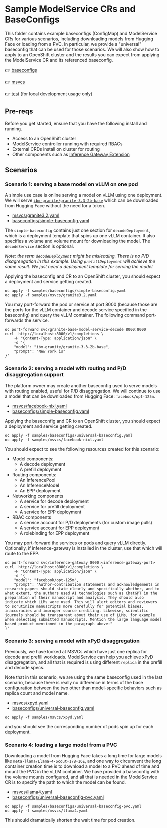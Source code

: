 # Sample ModelService CRs and BaseConfigs

This folder contains example baseconfigs (ConfigMap) and ModelService CRs for various scenarios, including downloading models from Hugging Face or loading from a PVC. In particular, we provide a "universal" baseconfig that can be used for those scenarios. We will also show how to apply to an OpenShift cluster and the results you can expect from applying the ModelService CR and its referenced baseconfig. 

👉 [baseconfigs](./baseconfigs/)

👉 [msvcs](./msvcs/)

👉 [test](./test/) (for local development usage only)

## Pre-reqs
Before you get started, ensure that you have the following install and running.

- Access to an OpenShift cluster 
- ModelService controller running with required RBACs
- External CRDs install on cluster for routing
- Other components such as [Inference Gateway Extension](https://github.com/kubernetes-sigs/gateway-api-inference-extension)

## Scenarios 

### Scenario 1: serving a base model on vLLM on one pod
A simple use case is online serving a model on vLLM using one deployment. We will serve [`ibm-granite/granite-3.3-2b-base`](https://huggingface.co/ibm-granite/granite-3.3-2b-base) which can be downloaded from Hugging Face without the need for a token.

- [msvcs/granite3.2.yaml](./msvcs/granite3.2.yaml)
- [baseconfigs/simple-baseconfig.yaml](./baseconfigs/simple-baseconfig.yaml)

The `simple-baseconfig` contains just one section for `decodeDeployment`, which is a deployment template that spins up one vLLM container. It also specifies a volume and volume mount for downloading the model. The `decodeService` section is optional.

*Note: the term `decodeDeployment` might be misleading. There is no P/D disagreegation in this example. Using `prefillDeployment` will achieve the same result. We just need a deployment template for serving the model.*

Applying the baseconfig and CR to an OpenShift cluster, you should expect a deployment and service getting created. 

```
oc apply -f samples/baseconfigs/simple-baseconfig.yaml
oc apply -f samples/msvcs/granite3.2.yaml
```

You may port-forward the pod or service at port 8000 (because those are the ports for the vLLM container and decode service specified in the baseconfig) and query the vLLM container. The following command port-forwards the service.

```
oc port-forward svc/granite-base-model-service-decode 8000:8000
curl  http://localhost:8000/v1/completions \
    -H "Content-Type: application/json" \
    -d '{
    "model": "ibm-granite/granite-3.3-2b-base",
    "prompt": "New York is"
}'
```

### Scenario 2: serving a model with routing and P/D disaggregation support
The platform owner may create another baseconfig used to serve models with routing enabled, useful for P/D disaggregation. We will continue to use a model that can be downloaded from Hugging Face: `facebook/opt-125m`.

- [msvcs/facebook-nixl.yaml](./msvcs/facebook-nixl.yaml)
- [baseconfigs/simple-baseconfig.yaml](./baseconfigs/universal-baseconfig.yaml)

Applying the baseconfig and CR to an OpenShift cluster, you should expect a deployment and service getting created. 

```
oc apply -f samples/baseconfigs/universal-baseconfig.yaml
oc apply -f samples/msvcs/facebook-nixl.yaml
```

You should expect to see the following resources created for this scenario:

- Model components:
  - A decode deployment
  - A prefill deployment
- Routing components:
  - An InferencePool
  - An InferenceModel
  - An EPP deployment 
- Networking components 
  - A service for decode deployment
  - A service for prefill deployment
  - A service for EPP deployment
- RBAC components 
  - A service account for P/D deployments (for custom image pulls)
  - A service account for EPP deployment 
  - A rolebinding for EPP deployment 

You may port-forward the services or pods and query vLLM directly. Optionally, if inference-gateway is installed in the cluster, use that which will route to the EPP. 

```
oc port-forward svc/inference-gateway 8000:<inference-gateway-port>
curl  http://localhost:8000/v1/completions \
    -H "Content-Type: application/json" \
    -d '{
    "model": "facebook/opt-125m",
    "prompt": "Author-contribution statements and acknowledgements in research papers should state clearly and specifically whether, and to what extent, the authors used AI technologies such as ChatGPT in the preparation of their manuscript and analysis. They should also indicate which LLMs were used. This will alert editors and reviewers to scrutinize manuscripts more carefully for potential biases, inaccuracies and improper source crediting. Likewise, scientific journals should be transparent about their use of LLMs, for example when selecting submitted manuscripts. Mention the large language model based product mentioned in the paragraph above:"
}'
```

### Scenario 3: serving a model with xPyD disaggregation
Previously, we have looked at MSVCs which have just one replica for decode and prefill workloads. ModelService can help you achieve xPyD disaggregation, and all that is required is using different `replica` in the prefill and decode specs. 

Note that in this scenario, we are using the same baseconfig used in the last scenario, because there is really no difference in terms of the base configuration between the two other than model-specific behaviors such as replica count and model name.

- [msvcs/xpyd.yaml](./msvcs/xpyd.yaml)
- [baseconfigs/universal-baseconfig.yaml](./baseconfigs/universal-baseconfig.yaml)

```
oc apply -f samples/msvcs/xpyd.yaml
```

and you should see the corresponding number of pods spin up for each deployment.

### Scenario 4: loading a large model from a PVC 
Downloading a model from Hugging Face takes a long time for large models like `meta-llama/Llama-4-Scout-17B-16E`, and one way to circumvent the long container creation time is to download a model to a PVC ahead of time and mount the PVC in the vLLM container. We have provided a baseconfig with the volume mounts configured, and all that is needed in the ModelService CR is to specify the path to which the model can be found.

- [msvcs/llama4.yaml](./msvcs/llama4.yaml)
- [baseconfigs/universal-baseconfig-pvc.yaml](./baseconfigs/universal-baseconfig-pvc.yaml)

```
oc apply -f samples/baseconfigs/universal-baseconfig-pvc.yaml
oc apply -f samples/msvcs/llama4.yaml
```

This should dramatically shorten the wait time for pod creation. 